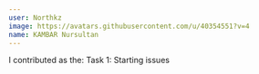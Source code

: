 ```yaml
---
user: Northkz
image: https://avatars.githubusercontent.com/u/40354551?v=4
name: KAMBAR Nursultan
---
```

I contributed as the: Task 1: Starting issues
